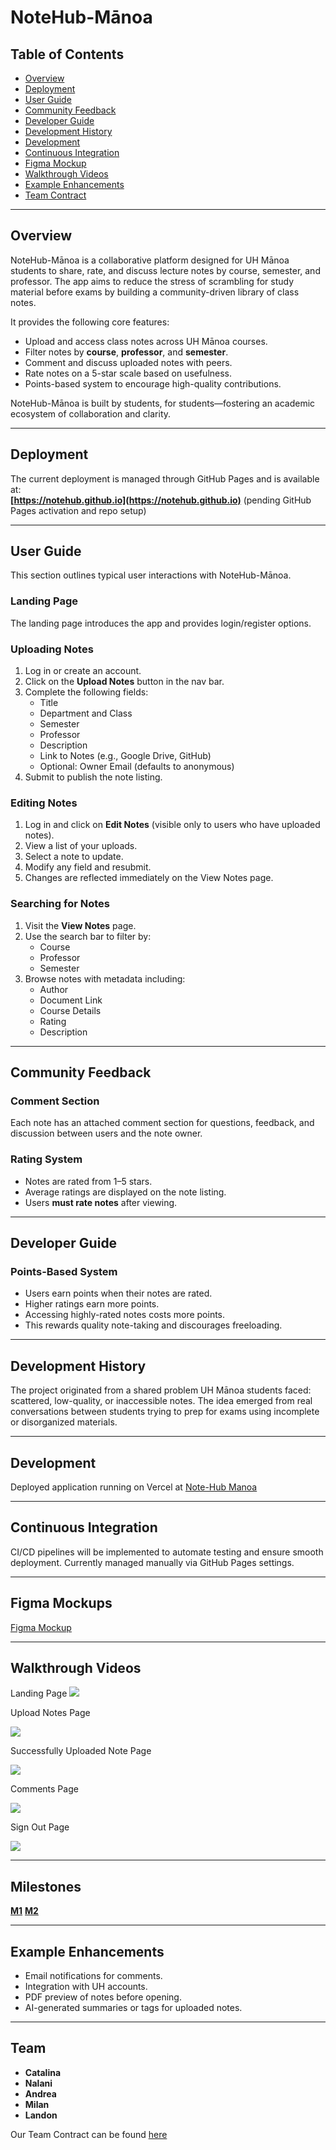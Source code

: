 # NoteHub-Mānoa

## Table of Contents

* [Overview](#overview)
* [Deployment](#deployment)
* [User Guide](#user-guide)
* [Community Feedback](#community-feedback)
* [Developer Guide](#developer-guide)
* [Development History](#development-history)
* [Development](#development)
* [Continuous Integration](#continuous-integration)
* [Figma Mockup](#figma-mockups)
* [Walkthrough Videos](#walkthrough-videos)
* [Example Enhancements](#example-enhancements)
* [Team Contract](https://docs.google.com/document/d/1IHEfQtw1nb9-c-XlJGUT-TiZKemAvDFH050V7u3n5Wg/edit?tab=t.0)

---

## Overview

NoteHub-Mānoa is a collaborative platform designed for UH Mānoa students to share, rate, and discuss lecture notes by course, semester, and professor. The app aims to reduce the stress of scrambling for study material before exams by building a community-driven library of class notes.

It provides the following core features:

* Upload and access class notes across UH Mānoa courses.
* Filter notes by **course**, **professor**, and **semester**.
* Comment and discuss uploaded notes with peers.
* Rate notes on a 5-star scale based on usefulness.
* Points-based system to encourage high-quality contributions.

NoteHub-Mānoa is built by students, for students—fostering an academic ecosystem of collaboration and clarity.

---

## Deployment

The current deployment is managed through GitHub Pages and is available at:  
**[https://notehub.github.io](https://notehub.github.io)** (pending GitHub Pages activation and repo setup)

---

## User Guide

This section outlines typical user interactions with NoteHub-Mānoa.

### Landing Page

The landing page introduces the app and provides login/register options.

### Uploading Notes

1. Log in or create an account.
2. Click on the **Upload Notes** button in the nav bar.
3. Complete the following fields:
   - Title
   - Department and Class
   - Semester
   - Professor
   - Description
   - Link to Notes (e.g., Google Drive, GitHub)
   - Optional: Owner Email (defaults to anonymous)
4. Submit to publish the note listing.

### Editing Notes

1. Log in and click on **Edit Notes** (visible only to users who have uploaded notes).
2. View a list of your uploads.
3. Select a note to update.
4. Modify any field and resubmit.
5. Changes are reflected immediately on the View Notes page.

### Searching for Notes

1. Visit the **View Notes** page.
2. Use the search bar to filter by:
   - Course
   - Professor
   - Semester
3. Browse notes with metadata including:
   - Author
   - Document Link
   - Course Details
   - Rating
   - Description

---

## Community Feedback

###  Comment Section

Each note has an attached comment section for questions, feedback, and discussion between users and the note owner.

###  Rating System

- Notes are rated from 1–5 stars.
- Average ratings are displayed on the note listing.
- Users **must rate notes** after viewing.

---

## Developer Guide

### Points-Based System

- Users earn points when their notes are rated.
- Higher ratings earn more points.
- Accessing highly-rated notes costs more points.
- This rewards quality note-taking and discourages freeloading.

---

## Development History

The project originated from a shared problem UH Mānoa students faced: scattered, low-quality, or inaccessible notes. The idea emerged from real conversations between students trying to prep for exams using incomplete or disorganized materials.

---

## Development

Deployed application running on Vercel at [Note-Hub Manoa](https://notehub-manoa.vercel.app)

---

## Continuous Integration

CI/CD pipelines will be implemented to automate testing and ensure smooth deployment. Currently managed manually via GitHub Pages settings.

---
## Figma Mockups

[Figma Mockup](https://www.figma.com/design/gn3wSQTofguqx5eSH5CgOW/ICS-314-Final?node-id=0-1&p=f)

---

## Walkthrough Videos

Landing Page
![](images/landing-page.png)

Upload Notes Page

![](images/upload-notes-page.png)

Successfully Uploaded Note Page

![](images/upload-notes-success-page.png)

Comments Page

![](images/comment-page.png)

Sign Out Page

![](images/signout-page.png)

---

## Milestones

**[M1](https://github.com/orgs/web-warriors-hub/projects/1/views/1)**
**[M2](https://github.com/orgs/web-warriors-hub/projects/7)**

---

## Example Enhancements

- Email notifications for comments.
- Integration with UH accounts.
- PDF preview of notes before opening.
- AI-generated summaries or tags for uploaded notes.

---

## Team

- **Catalina** 
- **Nalani**
- **Andrea**  
- **Milan**    
- **Landon**    

Our Team Contract can be found [here](https://docs.google.com/document/d/1IHEfQtw1nb9-c-XlJGUT-TiZKemAvDFH050V7u3n5Wg/edit?tab=t.0)
